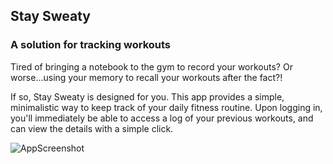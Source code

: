  ## Stay Sweaty 

 ### A solution for tracking workouts

Tired of bringing a notebook to the gym to record your workouts? Or worse...using your memory to recall your workouts after the fact?! 

If so, Stay Sweaty is designed for you. This app provides a simple, minimalistic way to keep track of your daily fitness routine. Upon logging in, you'll immediately be able to access a log of your previous workouts, and can view the details with a simple click. 

![AppScreenshot](https://imgur.com/VBUZqOH.jpg)
 